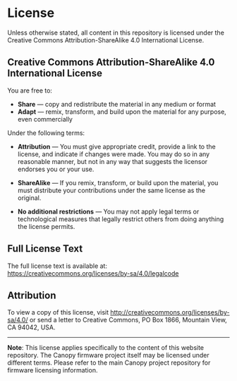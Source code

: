# License

Unless otherwise stated, all content in this repository is licensed under the Creative Commons Attribution-ShareAlike 4.0 International License.

## Creative Commons Attribution-ShareAlike 4.0 International License

You are free to:

- **Share** — copy and redistribute the material in any medium or format
- **Adapt** — remix, transform, and build upon the material for any purpose, even commercially

Under the following terms:

- **Attribution** — You must give appropriate credit, provide a link to the license, and indicate if changes were made. You may do so in any reasonable manner, but not in any way that suggests the licensor endorses you or your use.

- **ShareAlike** — If you remix, transform, or build upon the material, you must distribute your contributions under the same license as the original.

- **No additional restrictions** — You may not apply legal terms or technological measures that legally restrict others from doing anything the license permits.

## Full License Text

The full license text is available at: https://creativecommons.org/licenses/by-sa/4.0/legalcode

## Attribution

To view a copy of this license, visit http://creativecommons.org/licenses/by-sa/4.0/ or send a letter to Creative Commons, PO Box 1866, Mountain View, CA 94042, USA.

---

**Note**: This license applies specifically to the content of this website repository. The Canopy firmware project itself may be licensed under different terms. Please refer to the main Canopy project repository for firmware licensing information.